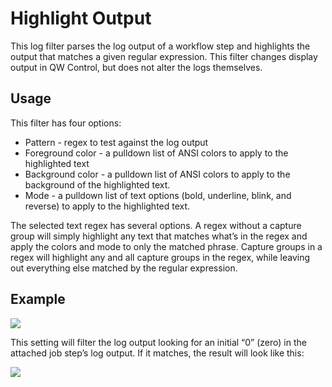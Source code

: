 # Highlight Output

This log filter parses the log output of a workflow step and highlights the output that matches a given regular expression. This filter changes display output in QW Control, but does not alter the logs themselves.

## Usage

This filter has four options:

  - Pattern - regex to test against the log output
  - Foreground color - a pulldown list of ANSI colors to apply to the highlighted text
  - Background color - a pulldown list of ANSI colors to apply to the background of the highlighted text.
  - Mode - a pulldown list of text options (bold, underline, blink, and reverse) to apply to the highlighted text.

The selected text regex has several options. A regex without a capture group will simply highlight any text that matches what’s in the regex and apply the colors and mode to only the matched phrase. Capture groups in a regex will highlight any and all capture groups in the regex, while leaving out everything else matched by the regular expression.

## Example

![](@assets/img/logfilter-highlight-example1.png)

This setting will filter the log output looking for an initial “0” (zero) in the attached job step’s log output. If it matches, the result will look like this:

![](@assets/img/logfilter-highlight-example2.png)
